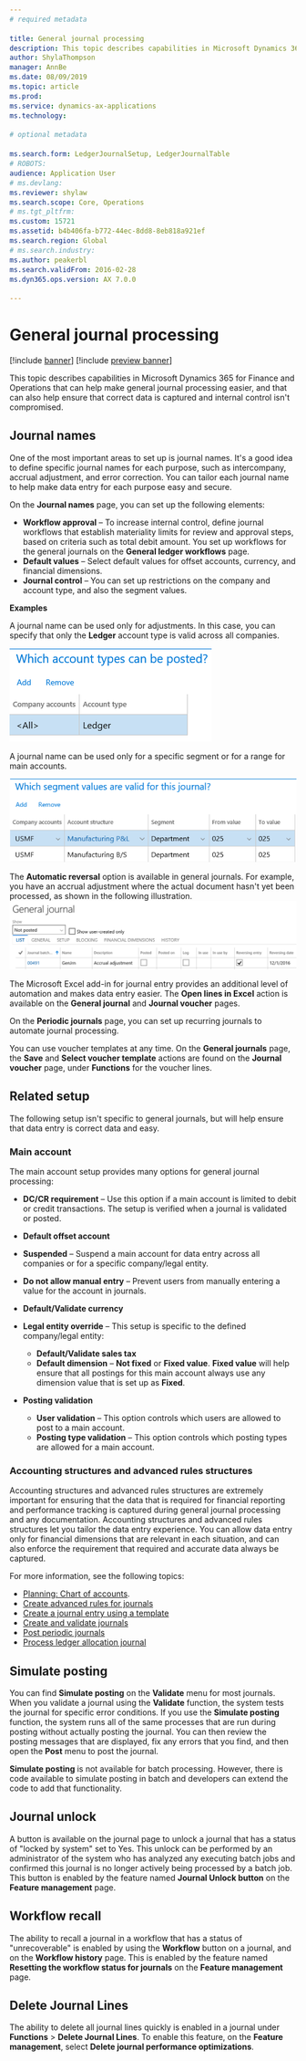 ```yaml
---
# required metadata

title: General journal processing
description: This topic describes capabilities in Microsoft Dynamics 365 for Finance and Operations that can help make general journal processing easier, and that can also help ensure that correct data is captured and internal control isn't compromised.  
author: ShylaThompson
manager: AnnBe
ms.date: 08/09/2019
ms.topic: article
ms.prod: 
ms.service: dynamics-ax-applications
ms.technology: 

# optional metadata

ms.search.form: LedgerJournalSetup, LedgerJournalTable
# ROBOTS: 
audience: Application User
# ms.devlang: 
ms.reviewer: shylaw
ms.search.scope: Core, Operations
# ms.tgt_pltfrm: 
ms.custom: 15721
ms.assetid: b4b406fa-b772-44ec-8dd8-8eb818a921ef
ms.search.region: Global
# ms.search.industry: 
ms.author: peakerbl
ms.search.validFrom: 2016-02-28
ms.dyn365.ops.version: AX 7.0.0

---
```


# General journal processing

[!include [banner](../includes/banner.md)]
[!include [preview banner](../includes/preview-banner.md)]

This topic describes capabilities in Microsoft Dynamics 365 for Finance and Operations that can help make general journal processing easier, and that can also help ensure that correct data is captured and internal control isn't compromised.  

## Journal names

One of the most important areas to set up is journal names. It's a good idea to define specific journal names for each purpose, such as intercompany, accrual adjustment, and error correction. You can tailor each journal name to help make data entry for each purpose easy and secure. 

On the **Journal names** page, you can set up the following elements:

-   **Workflow approval** – To increase internal control, define journal workflows that establish materiality limits for review and approval steps, based on criteria such as total debit amount. You set up workflows for the general journals on the **General ledger workflows** page.
-   **Default values** – Select default values for offset accounts, currency, and financial dimensions.
-   **Journal control** – You can set up restrictions on the company and account type, and also the segment values. 

**Examples**

A journal name can be used only for adjustments. In this case, you can specify that only the **Ledger** account type is valid across all companies. 

[![Journal control account types](./media/journal-control-account-types1.png)](./media/journal-control-account-types1.png)

A journal name can be used only for a specific segment or for a range for main accounts. 

[![Journal control segment](./media/journal-control-segment1.png)](./media/journal-control-segment1.png)

The **Automatic reversal** option is available in general journals. For example, you have an accrual adjustment where the actual document hasn't yet been processed, as shown in the following illustration.
[![General journal reversing](./media/general-journal-reversing1.png)](./media/general-journal-reversing1.png) 

The Microsoft Excel add-in for journal entry provides an additional level of automation and makes data entry easier. The **Open lines in Excel** action is available on the **General journal** and **Journal voucher** pages. 

On the **Periodic journals** page, you can set up recurring journals to automate journal processing. 

You can use voucher templates at any time. On the **General journals** page, the **Save** and **Select voucher template** actions are found on the **Journal voucher** page, under **Functions** for the voucher lines.

## Related setup
The following setup isn't specific to general journals, but will help ensure that data entry is correct data and easy.

### Main account

The main account setup provides many options for general journal processing:

-   **DC/CR requirement** – Use this option if a main account is limited to debit or credit transactions. The setup is verified when a journal is validated or posted.

-   **Default offset account**
-   **Suspended** – Suspend a main account for data entry across all companies or for a specific company/legal entity.
-   **Do not allow manual entry** – Prevent users from manually entering a value for the account in journals.
-   **Default/Validate currency**
-   **Legal entity override** – This setup is specific to the defined company/legal entity:
    -   **Default/Validate sales tax**
    -   **Default dimension** – **Not fixed** or **Fixed value**. **Fixed value** will help ensure that all postings for this main account always use any dimension value that is set up as **Fixed**.
-   **Posting validation**
    -   **User validation** – This option controls which users are allowed to post to a main account.
    -   **Posting type validation** – This option controls which posting types are allowed for a main account.

### Accounting structures and advanced rules structures

Accounting structures and advanced rules structures are extremely important for ensuring that the data that is required for financial reporting and performance tracking is captured during general journal processing and any documentation. Accounting structures and advanced rules structures let you tailor the data entry experience. You can allow data entry only for financial dimensions that are relevant in each situation, and can also enforce the requirement that required and accurate data always be captured.

For more information, see the following topics:
- [Planning: Chart of accounts](plan-chart-of-accounts.md). 
- [Create advanced rules for journals](tasks/create-advanced-rules-journals.md)
- [Create a journal entry using a template](tasks/create-journal-entry-template.md)
- [Create and validate journals](tasks/create-validate-journals.md)
- [Post periodic journals](tasks/post-periodic-journals.md)
- [Process ledger allocation journal](tasks/process-ledger-allocation-journal.md)

## Simulate posting
You can find **Simulate posting** on the **Validate** menu for most journals. When you validate a journal using the **Validate** function, the system tests the journal for specific error conditions. If you use the **Simulate posting** function, the system runs all of the same processes that are run during posting without actually posting the journal. You can then review the posting messages that are displayed, fix any errors that you find, and then open the **Post** menu to post the journal. 

**Simulate posting** is not available for batch processing. However, there is code available to simulate posting in batch and developers can extend the code to add that functionality.  

## Journal unlock
A button is available on the journal page to unlock a journal that has a status of "locked by system" set to Yes. This unlock can be performed by an administrator of the system who has analyzed any executing batch jobs and confirmed this journal is no longer actively being processed by a batch job. This button is enabled by the feature named **Journal Unlock button** on the **Feature management** page. 

## Workflow recall 
The ability to recall a journal in a workflow that has a status of "unrecoverable" is enabled by using the **Workflow** button on a journal, and on the **Workflow history** page. This is enabled by the feature named **Resetting the workflow status for journals** on the **Feature management** page.

## Delete Journal Lines
The ability to delete all journal lines quickly is enabled in a journal under **Functions** > **Delete Journal Lines**. To enable this feature, on the **Feature management**, select **Delete journal performance optimizations**.
